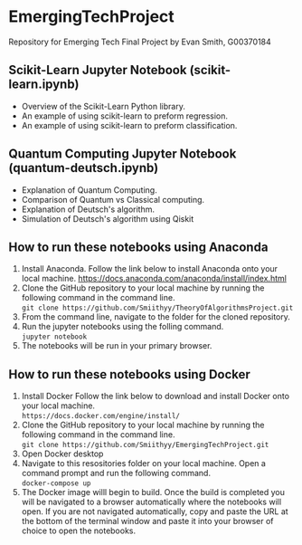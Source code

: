 # EmergingTechProject
Repository for Emerging Tech Final Project by Evan Smith, G00370184

## Scikit-Learn Jupyter Notebook (scikit-learn.ipynb)
- Overview of the Scikit-Learn Python library.
- An example of using scikit-learn to preform regression.
- An example of using scikit-learn to preform classification.

## Quantum Computing Jupyter Notebook (quantum-deutsch.ipynb)
- Explanation of Quantum Computing.
- Comparison of Quantum vs Classical computing.
- Explanation of Deutsch's algorithm.
- Simulation of Deutsch's algorithm using Qiskit

## How to run these notebooks using Anaconda
1. Install Anaconda.
Follow the link below to install Anaconda onto your local machine.
https://docs.anaconda.com/anaconda/install/index.html
2. Clone the GitHub repository to your local machine by running the following command in the command line. <br>
`git clone https://github.com/Smiithyy/TheoryOfAlgorithmsProject.git`
3. From the command line, navigate to the folder for the cloned repository.
4. Run the jupyter notebooks using the folling command. <br>
`jupyter notebook`
5. The notebooks will be run in your primary browser.

## How to run these notebooks using Docker
1. Install Docker
Follow the link below to download and install Docker onto your local machine. <br>
`https://docs.docker.com/engine/install/`
2. Clone the GitHub repository to your local machine by running the following command in the command line. <br>
`git clone https://github.com/Smiithyy/EmergingTechProject.git`
3. Open Docker desktop
4. Navigate to this resositories folder on your local machine. Open a command prompt and run the following command. <br>
`docker-compose up`
5. The Docker image willl begin to build. Once the build is completed you will be navigated to a browser automatically where the notebooks will open. If you are not navigated automatically, copy and paste the URL at the bottom of the terminal window and paste it into your browser of choice to open the notebooks.
